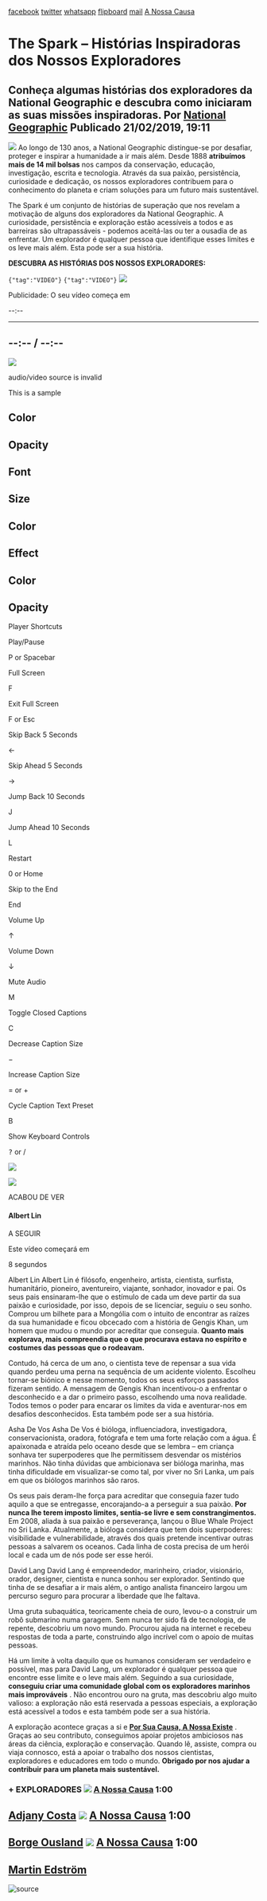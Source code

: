 [facebook](https://www.facebook.com/sharer/sharer.php?u=https%3A%2F%2Fwww.natgeo.pt%2Fexploracao%2F2019%2F02%2Fspark-historias-inspiradoras-dos-nossos-exploradores) [twitter](https://twitter.com/share?url=https%3A%2F%2Fwww.natgeo.pt%2Fexploracao%2F2019%2F02%2Fspark-historias-inspiradoras-dos-nossos-exploradores&via=natgeo&text=The%20Spark%20%E2%80%93%20Hist%C3%B3rias%20Inspiradoras%20dos%20Nossos%20Exploradores) [whatsapp](https://web.whatsapp.com/send?text=https%3A%2F%2Fwww.natgeo.pt%2Fexploracao%2F2019%2F02%2Fspark-historias-inspiradoras-dos-nossos-exploradores) [flipboard](https://share.flipboard.com/bookmarklet/popout?v=2&title=The%20Spark%20%E2%80%93%20Hist%C3%B3rias%20Inspiradoras%20dos%20Nossos%20Exploradores&url=https%3A%2F%2Fwww.natgeo.pt%2Fexploracao%2F2019%2F02%2Fspark-historias-inspiradoras-dos-nossos-exploradores) [mail](mailto:?subject=NatGeo&body=https%3A%2F%2Fwww.natgeo.pt%2Fexploracao%2F2019%2F02%2Fspark-historias-inspiradoras-dos-nossos-exploradores%20-%20The%20Spark%20%E2%80%93%20Hist%C3%B3rias%20Inspiradoras%20dos%20Nossos%20Exploradores) [A Nossa Causa](https://www.natgeo.pt/a-nossa-causa) 
# The Spark – Histórias Inspiradoras dos Nossos Exploradores 
## Conheça algumas histórias dos exploradores da National Geographic e descubra como iniciaram as suas missões inspiradoras. Por [National Geographic](https://www.natgeo.pt/autor/national-geographic) Publicado 21/02/2019, 19:11 
![](img/files_styles_image_00_public_imagelink_0_0_0.png)
Ao longo de 130 anos, a National Geographic distingue-se por desafiar, proteger e inspirar a humanidade a ir mais além. Desde 1888 **atribuímos mais de 14 mil bolsas** nos campos da conservação, educação, investigação, escrita e tecnologia. Através da sua paixão, persistência, curiosidade e dedicação, os nossos exploradores contribuem para o conhecimento do planeta e criam soluções para um futuro mais sustentável. 

The Spark é um conjunto de histórias de superação que nos revelam a motivação de alguns dos exploradores da National Geographic. A curiosidade, persistência e exploração estão acessíveis a todos e as barreiras são ultrapassáveis - podemos aceitá-las ou ter a ousadia de as enfrentar. Um explorador é qualquer pessoa que identifique esses limites e os leve mais além. Esta pode ser a sua história. 

**DESCUBRA AS HISTÓRIAS DOS NOSSOS EXPLORADORES:** 

<code>{"tag":"VIDEO"}</code> <code>{"tag":"VIDEO"}</code> [](https://www.natgeo.pt/exploracao/2019/02/spark-historias-inspiradoras-dos-nossos-exploradores#) 
![](img/mage_svg_xml_charset_utf_csvg_xmlns_http_www_w_org_000_svg_e_c_svg.e)

Publicidade: O seu vídeo começa em 

--:-- 

-------- 
--:-- / --:-- 
-------- 

![](img/_plugins_v_1_mpx_unmute_common_assets_volume_off.png)

audio/video source is invalid 

This is a sample 

## Color 

## Opacity 

## Font 

## Size 

## Color 

## Effect 

## Color 

## Opacity 

Player Shortcuts 

Play/Pause 

P or Spacebar 

Full Screen 

F 

Exit Full Screen 

F or Esc 

Skip Back 5 Seconds 

← 

Skip Ahead 5 Seconds 

→ 

Jump Back 10 Seconds 

J 

Jump Ahead 10 Seconds 

L 

Restart 

0 or Home 

Skip to the End 

End 

Volume Up 

↑ 

Volume Down 

↓ 

Mute Audio 

M 

Toggle Closed Captions 

C 

Decrease Caption Size 

− 

Increase Caption Size 

= or + 

Cycle Caption Text Preset 

B 

Show Keyboard Controls 

<kbd>?</kbd> or / 

![](img/files_player.jpg)

![](img/_plugins_v_1_mpx_continue_watching_img_reload.svg)

ACABOU DE VER 

#### Albert Lin 

A SEGUIR 

Este vídeo começará em 

8 
segundos 

Albert Lin Albert Lin é filósofo, engenheiro, artista, cientista, surfista, humanitário, pioneiro, aventureiro, viajante, sonhador, inovador e pai. Os seus pais ensinaram-lhe que o estímulo de cada um deve partir da sua paixão e curiosidade, por isso, depois de se licenciar, seguiu o seu sonho. Comprou um bilhete para a Mongólia com o intuito de encontrar as raízes da sua humanidade e ficou obcecado com a história de Gengis Khan, um homem que mudou o mundo por acreditar que conseguia. **Quanto mais explorava, mais compreendia que o que procurava estava no espírito e costumes das pessoas que o rodeavam.** 

Contudo, há cerca de um ano, o cientista teve de repensar a sua vida quando perdeu uma perna na sequência de um acidente violento. Escolheu tornar-se biónico e nesse momento, todos os seus esforços passados fizeram sentido. A mensagem de Gengis Khan incentivou-o a enfrentar o desconhecido e a dar o primeiro passo, escolhendo uma nova realidade. Todos temos o poder para encarar os limites da vida e aventurar-nos em desafios desconhecidos. Esta também pode ser a sua história. 

Asha De Vos Asha De Vos é bióloga, influenciadora, investigadora, conservacionista, oradora, fotógrafa e tem uma forte relação com a água. É apaixonada e atraída pelo oceano desde que se lembra – em criança sonhava ter superpoderes que lhe permitissem desvendar os mistérios marinhos. Não tinha dúvidas que ambicionava ser bióloga marinha, mas tinha dificuldade em visualizar-se como tal, por viver no Sri Lanka, um país em que os biólogos marinhos são raros. 

Os seus pais deram-lhe força para acreditar que conseguia fazer tudo aquilo a que se entregasse, encorajando-a a perseguir a sua paixão. **Por nunca lhe terem imposto limites, sentia-se livre e sem constrangimentos.** Em 2008, aliada à sua paixão e perseverança, lançou o Blue Whale Project no Sri Lanka. Atualmente, a bióloga considera que tem dois superpoderes: visibilidade e vulnerabilidade, através dos quais pretende incentivar outras pessoas a salvarem os oceanos. Cada linha de costa precisa de um herói local e cada um de nós pode ser esse herói. 

David Lang David Lang é empreendedor, marinheiro, criador, visionário, orador, designer, cientista e nunca sonhou ser explorador. Sentindo que tinha de se desafiar a ir mais além, o antigo analista financeiro largou um percurso seguro para procurar a liberdade que lhe faltava. 

Uma gruta subaquática, teoricamente cheia de ouro, levou-o a construir um robô submarino numa garagem. Sem nunca ter sido fã de tecnologia, de repente, descobriu um novo mundo. Procurou ajuda na internet e recebeu respostas de toda a parte, construindo algo incrível com o apoio de muitas pessoas. 

Há um limite à volta daquilo que os humanos consideram ser verdadeiro e possível, mas para David Lang, um explorador é qualquer pessoa que encontre esse limite e o leve mais além. Seguindo a sua curiosidade, **conseguiu criar uma comunidade global com os exploradores marinhos mais improváveis** . Não encontrou ouro na gruta, mas descobriu algo muito valioso: a exploração não está reservada a pessoas especiais, a exploração está acessível a todos e esta também pode ser a sua história. 

A exploração acontece graças a si e **[Por Sua Causa, A Nossa Existe](https://www.natgeo.pt/national-geographic/2019/02/por-sua-causa-nossa-existe)** . Graças ao seu contributo, conseguimos apoiar projetos ambiciosos nas áreas da ciência, exploração e conservação. Quando lê, assiste, compra ou viaja connosco, está a apoiar o trabalho dos nossos cientistas, exploradores e educadores em todo o mundo. **Obrigado por nos ajudar a contribuir para um planeta mais sustentável.** 

### + EXPLORADORES [![](img/files_styles_image_00_public_thumb_1_0.jpg)](https://www.natgeo.pt/video/tv/adjany-costa-exploradora-national-geographic) [A Nossa Causa](https://www.natgeo.pt/a-nossa-causa) 1:00 
## [Adjany Costa](https://www.natgeo.pt/video/tv/adjany-costa-exploradora-national-geographic) [![](img/files_styles_image_00_public_thumb_1.jpg)](https://www.natgeo.pt/video/tv/borge-ousland-explorador-national-geographic) [A Nossa Causa](https://www.natgeo.pt/a-nossa-causa) 1:00 
## [Borge Ousland](https://www.natgeo.pt/video/tv/borge-ousland-explorador-national-geographic) [![](img/files_styles_image_00_public_thumb_1_0.jpg)](https://www.natgeo.pt/video/tv/martin-edstrom-explorador-national-geographic) [A Nossa Causa](https://www.natgeo.pt/a-nossa-causa) 1:00 
## [Martin Edström](https://www.natgeo.pt/video/tv/martin-edstrom-explorador-national-geographic) 

![source](https://www.natgeo.pt/exploracao/2019/02/spark-historias-inspiradoras-dos-nossos-exploradores)